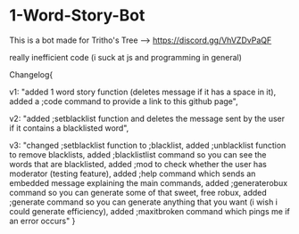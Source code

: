 # 1-Word-Story-Bot
This is a bot made for Tritho's Tree --> https://discord.gg/VhVZDvPaQF

really inefficient code (i suck at js and programming in general)

Changelog{

v1: "added 1 word story function (deletes message if it has a space in it), 
    added a ;code command to provide a link to this github page",
    
v2: "added ;setblacklist function and deletes the message sent by the user if it contains a blacklisted word",

v3: "changed ;setblacklist function to ;blacklist, 
    added ;unblacklist function to remove blacklists, 
    added ;blacklistlist command so you can see the words that are blacklisted, 
    added ;mod to check whether the user has moderator (testing feature), 
    added ;help command which sends an embedded message explaining the main commands, 
    added ;generaterobux command so you can generate some of that sweet, free robux, 
    added ;generate command so you can generate anything that you want (i wish i could generate efficiency), 
    added ;maxitbroken command which pings me if an error occurs"
}
